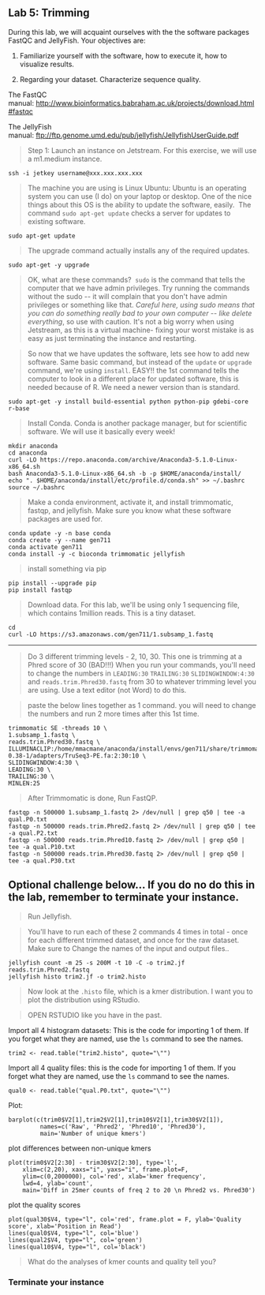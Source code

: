 Lab 5: Trimming
--


During this lab, we will acquaint ourselves with the the software packages FastQC and JellyFish. Your objectives are:



1. Familiarize yourself with the software, how to execute it, how to visualize results.

2. Regarding your dataset. Characterize sequence quality.

The FastQC manual: <a href="http://www.bioinformatics.babraham.ac.uk/projects/download.html#fastqc">http://www.bioinformatics.babraham.ac.uk/projects/download.html#fastqc</a>

The JellyFish manual: <a href="ftp://ftp.genome.umd.edu/pub/jellyfish/JellyfishUserGuide.pdf">ftp://ftp.genome.umd.edu/pub/jellyfish/JellyfishUserGuide.pdf</a>

> Step 1: Launch an instance on Jetstream. For this exercise, we will use a m1.medium instance.

```
ssh -i jetkey username@xxx.xxx.xxx.xxx
```

> The machine you are using is Linux Ubuntu: Ubuntu is an operating system you can use (I do) on your laptop or desktop. One of the nice things about this OS is the ability to update the software, easily.  The command `sudo apt-get update` checks a server for updates to existing software.


```
sudo apt-get update
```

> The upgrade command actually installs any of the required updates.

```
sudo apt-get -y upgrade
```

> OK, what are these commands?  `sudo` is the command that tells the computer that we have admin privileges. Try running the commands without the sudo -- it will complain that you don't have admin privileges or something like that. *Careful here, using sudo means that you can do something really bad to your own computer -- like delete everything*, so use with caution. It's not a big worry when using Jetstream, as this is a virtual machine- fixing your worst mistake is as easy as just terminating the instance and restarting.


> So now that we have updates the software, lets see how to add new software. Same basic command, but instead of the `update` or `upgrade` command, we're using `install`. EASY!!
> the 1st command tells the computer to look in a different place for updated software, this is needed because of R. We need a newer version than is standard.


```
sudo apt-get -y install build-essential python python-pip gdebi-core r-base
```


> Install Conda. Conda is another package manager, but for scientific software. We will use it basically every week!

```
mkdir anaconda
cd anaconda
curl -LO https://repo.anaconda.com/archive/Anaconda3-5.1.0-Linux-x86_64.sh
bash Anaconda3-5.1.0-Linux-x86_64.sh -b -p $HOME/anaconda/install/
echo ". $HOME/anaconda/install/etc/profile.d/conda.sh" >> ~/.bashrc
source ~/.bashrc
```

> Make a conda environment, activate it, and install trimmomatic, fastqp, and jellyfish. Make sure you know what these software packages are used for.

```
conda update -y -n base conda
conda create -y --name gen711
conda activate gen711
conda install -y -c bioconda trimmomatic jellyfish
```

> install something via pip

```
pip install --upgrade pip
pip install fastqp
```

> Download data. For this lab, we'll be using only 1 sequencing file, which contains 1million reads. This is a tiny dataset.

```
cd
curl -LO https://s3.amazonaws.com/gen711/1.subsamp_1.fastq
```

---

> Do 3 different trimming levels - 2, 10, 30. This one is trimming at a Phred score of 30 (BAD!!!) When you run your commands, you'll need to change the numbers in `LEADING:30` `TRAILING:30` `SLIDINGWINDOW:4:30` and `reads.trim.Phred30.fastq` from 30 to whatever trimming level you are using. Use a text editor (not Word) to do this.


>paste the below lines together as 1 command. you will need to change the numbers and run 2 more times after this 1st time.

```
trimmomatic SE -threads 10 \
1.subsamp_1.fastq \
reads.trim.Phred30.fastq \
ILLUMINACLIP:/home/mmacmane/anaconda/install/envs/gen711/share/trimmomatic-0.38-1/adapters/TruSeq3-PE.fa:2:30:10 \
SLIDINGWINDOW:4:30 \
LEADING:30 \
TRAILING:30 \
MINLEN:25
```

> After Trimmomatic is done, Run FastQP.


```
fastqp -n 500000 1.subsamp_1.fastq 2> /dev/null | grep q50 | tee -a qual.P0.txt
fastqp -n 500000 reads.trim.Phred2.fastq 2> /dev/null | grep q50 | tee -a qual.P2.txt
fastqp -n 500000 reads.trim.Phred10.fastq 2> /dev/null | grep q50 | tee -a qual.P10.txt
fastqp -n 500000 reads.trim.Phred30.fastq 2> /dev/null | grep q50 | tee -a qual.P30.txt
```


## Optional challenge below... If you do no do this in the lab, remember to terminate your instance.

> Run Jellyfish.

> You'll have to run each of these 2 commands 4 times in total -
> once for each different trimmed dataset, and once for the raw dataset.
> Make sure to Change the names of the input and output files..

```
jellyfish count -m 25 -s 200M -t 10 -C -o trim2.jf reads.trim.Phred2.fastq
jellyfish histo trim2.jf -o trim2.histo
```

> Now look at the `.histo` file, which is a kmer distribution. I want you to plot the distribution using RStudio.


> OPEN RSTUDIO like you have in the past.

Import all 4 histogram datasets: This is the code for importing 1 of them. If you forget what they are named, use the `ls` command to see the names.

```
trim2 <- read.table("trim2.histo", quote="\"")
```
Import all 4 quality files: this is the code for importing 1 of them. If you forget what they are named, use the `ls` command to see the names.

```
qual0 <- read.table("qual.P0.txt", quote="\"")
```

Plot:


```
barplot(c(trim0$V2[1],trim2$V2[1],trim10$V2[1],trim30$V2[1]),
         names=c('Raw', 'Phred2', 'Phred10', 'Phred30'),
         main='Number of unique kmers')
```

plot differences between non-unique kmers

```
plot(trim0$V2[2:30] - trim30$V2[2:30], type='l',
    xlim=c(2,20), xaxs="i", yaxs="i", frame.plot=F,
    ylim=c(0,2000000), col='red', xlab='kmer frequency',
    lwd=4, ylab='count',
    main='Diff in 25mer counts of freq 2 to 20 \n Phred2 vs. Phred30')
```

plot the quality scores

```
plot(qual30$V4, type="l", col='red', frame.plot = F, ylab='Quality score', xlab='Position in Read')
lines(qual0$V4, type="l", col='blue')
lines(qual2$V4, type="l", col='green')
lines(qual10$V4, type="l", col='black')
```

> What do the analyses of kmer counts and quality tell you?

### Terminate your instance
